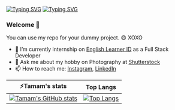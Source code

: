 [![Typing SVG](https://readme-typing-svg.herokuapp.com/?font=menlo&color=53BAD6&size=30&height=80&lines=✨+Risda+Tamam+Aljava+✨;Mobile+Developer;Junior+Developer;Freelancer+Upwork)](https://git.io/typing-svg)  [![Typing SVG](https://readme-typing-svg.herokuapp.com/?font=menlo&color=ffffff&size=30&height=80&lines=✨+Risda+Tamam+Aljava+✨;Mobile+Developer;Junior+Developer;Freelancer+Upwork)](https://git.io/typing-svg)

### Welcome 👋

You can use my repo for your dummy project. 😄 XOXO

- 🔭 I’m currently internship on [English Learner ID](http://jaitjait.com/) as a Full Stack Developer
- 💬 Ask me about my hobby on Photography at [Shutterstock](https://www.shutterstock.com/g/risdatamamal)
- 📫 How to reach me: [Instagram](https://www.instagram.com/_risdatamamal/), [LinkedIn](https://www.linkedin.com/in/risdatamamal/)

| ⚡Tamam's stats | Top Langs |
| --- | --- |
| [![Tamam's GitHub stats](https://github-readme-stats.vercel.app/api?username=risdatamamal&show_icons=true&count_private=true&theme=react&hide_border=true&bg_color=0D1117)](https://github.com/risdatamamal) | [![Top Langs](https://github-readme-stats.vercel.app/api/top-langs/?username=risdatamamal&langs_count=8&count_private=true&layout=compact&theme=react&hide_border=true&bg_color=0D1117)](https://github.com/risdatamamal/github-readme-stats)


<!--
**risdatamamal/risdatamamal** is a ✨ _special_ ✨ repository because its `README.md` (this file) appears on your GitHub profile.

Here are some ideas to get you started:

- 🔭 I’m currently working on ...
- 🌱 I’m currently learning ...
- 👯 I’m looking to collaborate on ...
- 🤔 I’m looking for help with ...
- 💬 Ask me about ...
- 📫 How to reach me: ...
- 😄 Pronouns: ...
- ⚡ Fun fact: ...
-->
